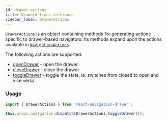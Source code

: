 ```yaml
---
id: drawer-actions
title: DrawerActions reference
sidebar_label: DrawerActions
---
```


`DrawerActions` is an object containing methods for generating actions specific to drawer-based navigators. Its methods expand upon the actions available in [`NavigationActions`](navigation-actions.md).

The following actions are supported:

- [openDrawer](#openDrawer) - open the drawer
- [closeDrawer](#closeDrawer) - close the drawer
- [toggleDrawer](#toggleDrawer) - toggle the state, ie. switches from closed to open and vice versa

### Usage

```js
import { DrawerActions } from 'react-navigation-drawer';

this.props.navigation.dispatch(DrawerActions.toggleDrawer());
```
